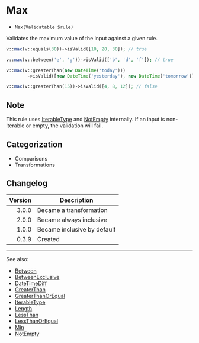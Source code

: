 # Max

- `Max(Validatable $rule)`

Validates the maximum value of the input against a given rule.

```php
v::max(v::equals(30))->isValid([10, 20, 30]); // true

v::max(v::between('e', 'g'))->isValid(['b', 'd', 'f']); // true

v::max(v::greaterThan(new DateTime('today')))
        ->isValid([new DateTime('yesterday'), new DateTime('tomorrow')]); // true

v::max(v::greaterThan(15))->isValid([4, 8, 12]); // false
```

## Note

This rule uses [IterableType](IterableType.md) and [NotEmpty](NotEmpty.md) internally. If an input is non-iterable or
empty, the validation will fail.

## Categorization

- Comparisons
- Transformations

## Changelog

| Version | Description                 |
|--------:|-----------------------------|
|   3.0.0 | Became a transformation     |
|   2.0.0 | Became always inclusive     |
|   1.0.0 | Became inclusive by default |
|   0.3.9 | Created                     |

***
See also:

- [Between](Between.md)
- [BetweenExclusive](BetweenExclusive.md)
- [DateTimeDiff](DateTimeDiff.md)
- [GreaterThan](GreaterThan.md)
- [GreaterThanOrEqual](GreaterThanOrEqual.md)
- [IterableType](IterableType.md)
- [Length](Length.md)
- [LessThan](LessThan.md)
- [LessThanOrEqual](LessThanOrEqual.md)
- [Min](Min.md)
- [NotEmpty](NotEmpty.md)
